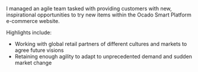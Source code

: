 I managed an agile team tasked with providing customers with new, inspirational opportunities to try new items within the Ocado Smart Platform e-commerce website.

Highlights include:
-	Working with global retail partners of different cultures and markets to agree future visions
- Retaining enough agility to adapt to unprecedented demand and sudden market change